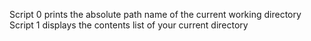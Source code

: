 Script 0 prints the absolute path name of the current working directory
Script 1 displays the contents list of your current directory
